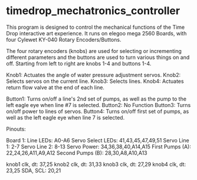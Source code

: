 # timedrop_mechatronics_controller

This program is designed to control the mechanical functions of the Time Drop interactive art experience. 
It runs on elegoo mega 2560 Boards, with four Cylewet KY-040 Rotary Encoders/Buttons.

The four rotary encoders (knobs) are used for selecting or incrementing different parameters and the buttons are used to turn various things on and off. Starting from left to right are knobs 1-4 and buttons 1-4.

Knob1: Actuates the angle of water pressure adjustment servos.
Knob2: Selects servos on the current line.
Knob3: Selects lines.
Knob4: Actuates return flow valve at the end of each line.

Button1: Turns on/off a line's 2nd set of pumps, as well as the pump to the left eagle eye when line #7 is selected.
Button2: No Function
Button3: Turns on/off power to lines of servos.
Button4: Turns on/off first set of pumps, as well as the left eagle eye when line 7 is selected.

Pinouts:

Board 1: 
Line LEDs:            A0-A6
Servo Select LEDs:    41,43,45,47,49,51
Servo Line 1:         2-7
Servo Line 2:         8-13
Servo Power:          34,36,38,40,A14,A15
First Pumps (A):      22,24,26,A11,A9,A12
Second Pumps (B):     28,30,A8,A10,A13

knob1 clk, dt:        37,25
knob2 clk, dt:        31,33
knob3 clk, dt:        27,29
knob4 clk, dt:        23,25
SDA, SCL:             20,21



